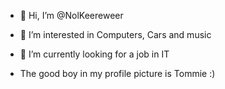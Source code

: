 - 👋 Hi, I’m @NolKeereweer
- 👀 I’m interested in Computers, Cars and music
- 🌱 I’m currently looking for a job in IT

- The good boy in my profile picture is Tommie :)


<!---
NolKeereweer/NolKeereweer is a ✨ special ✨ repository because its `README.md` (this file) appears on your GitHub profile.
You can click the Preview link to take a look at your changes.
--->
